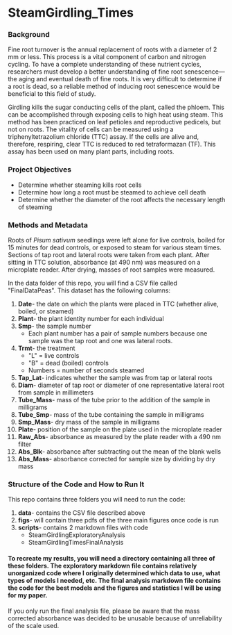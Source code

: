 # SteamGirdling_Times

### Background
  Fine root turnover is the annual replacement of roots with a diameter of 2 mm or less. This process is a vital component of carbon and nitrogen cycling. To have a complete understanding of these nutrient cycles, researchers must develop a better understanding of fine root senescence—the aging and eventual death of fine roots. It is very difficult to determine if a root is dead, so a reliable method of inducing root senescence would be beneficial to this field of study.  
  
Girdling kills the sugar conducting cells of the plant, called the phloem.  This can be accomplished through exposing cells to high heat using steam.  This method has been practiced on leaf petioles and reproductive pedicels, but not on roots.  The vitality of cells can be measured using a triphenyltetrazolium chloride (TTC) assay.  If the cells are alive and, therefore, respiring, clear TTC is reduced to red tetraformazan (TF).  This assay has been used on many plant parts, including roots.
  
### Project Objectives
- Determine whether steaming kills root cells
- Determine how long a root must be steamed to achieve cell death
- Determine whether the diameter of the root affects the necessary length of steaming

### Methods and Metadata
  Roots of *Pisum sativum* seedlings were left alone for live controls, boiled for 15 minutes for dead controls, or exposed to steam for various steam times.  Sections of tap root and lateral roots were taken from each plant.  After sitting in TTC solution, absorbance (at 490 nm) was measured on a microplate reader.  After drying, masses of root samples were measured.
  
   In the data folder of this repo, you will find a CSV file called "FinalDataPeas".  This dataset has the following columns:
1. **Date**- the date on which the plants were placed in TTC (whether alive, boiled, or steamed)
2. **Plant**- the plant identity number for each individual
3. **Smp**- the sample number 
	- Each plant number has a pair of sample numbers because one sample was the tap root and one was lateral roots.
4. **Trmt**- the treatment
	- "L" = live controls
	- "B" = dead (boiled) controls
	- Numbers = number of seconds steamed
5. **Tap_Lat**- indicates whether the sample was from tap or lateral roots
6. **Diam**- diameter of tap root or diameter of one representative lateral root from sample in millimeters
7. **Tube_Mass**- mass of the tube prior to the addition of the sample in milligrams
8. **Tube_Smp**- mass of the tube containing the sample in milligrams
9. **Smp_Mass**- dry mass of the sample in milligrams
10. **Plate**- position of the sample on the plate used in the microplate reader
11. **Raw_Abs**- absorbance as measured by the plate reader with a 490 nm filter
12. **Abs_Blk**- absorbance after subtracting out the mean of the blank wells
13. **Abs_Mass**- absorbance corrected for sample size by dividing by dry mass
 
 ### Structure of the Code and How to Run It
  This repo contains three folders you will need to run the code:
  
 1. **data**- contains the CSV file described above
 2. **figs**- will contain three pdfs of the three main figures once code is run
 3. **scripts**- contains 2 markdown files with code
    - SteamGirdlingExploratoryAnalysis
    - SteamGirdlingTimesFinalAnalysis
	    
#### To recreate my results, you will need a directory containing all three of these folders.  The exploratory markdown file contains relatively unorganized code where I originally determined which data to use, what types of models I needed, etc.  The final 	analysis markdown file contains the code for the best models and the figures and statistics I will be using for my paper.

  If you only run the final analysis file, please be aware that the mass corrected absorbance was decided to be unusable because of unreliability of the scale used.  
